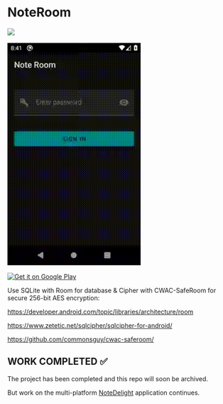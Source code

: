 # NoteRoom

![](https://github.com/softartdev/NoteRoom/workflows/Android%20CI/badge.svg)

<img src="https://github.com/softartdev/NoteRoom/raw/canary/demo.gif" width="300" height="500" />

<p>
  <a href="https://play.google.com/store/apps/details?id=com.softartdev.noteroom"><img alt="Get it on Google Play" src="https://play.google.com/intl/en_us/badges/images/apps/en-play-badge-border.png" height="75px"/></a>
</p>

Use SQLite with Room for database & Cipher with CWAC-SafeRoom for secure 256-bit AES encryption:

https://developer.android.com/topic/libraries/architecture/room

https://www.zetetic.net/sqlcipher/sqlcipher-for-android/

https://github.com/commonsguy/cwac-saferoom/

## WORK COMPLETED ✅

The project has been completed and this repo will soon be archived.

But work on the multi-platform [NoteDelight](https://github.com/softartdev/NoteDelight) application continues.
